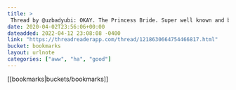 ```yaml
---
title: > 
 Thread by @uzbadyubi: OKAY. The Princess Bride. Super well known and beloved film, and I have absolutely no idea what it's about. Now I did initially think it was…
date: 2020-04-02T23:56:06+00:00
dateadded: 2022-04-12 23:08:08 -0400
link: "https://threadreaderapp.com/thread/1218630664754466817.html"
bucket: bookmarks
layout: urlnote
categories: ["aww", "ha", "good"]
--- 
```

 <!-- end excerpt --> 
 [[bookmarks|buckets/bookmarks]]
